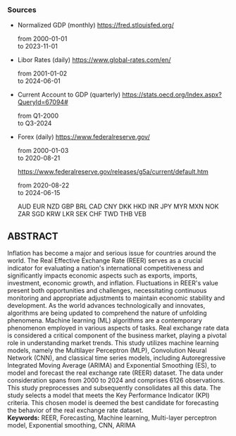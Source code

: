 ### Sources

* Normalized GDP (monthly)
    https://fred.stlouisfed.org/
  
    from 2000-01-01  
    to 2023-11-01

* Libor Rates (daily)
    https://www.global-rates.com/en/
  
    from 2001-01-02  
		to 2024-06-01

* Current Account to GDP (quarterly)
    https://stats.oecd.org/Index.aspx?QueryId=67094#
  
    from Q1-2000  
		to Q3-2024

* Forex (daily)
		https://www.federalreserve.gov/
  
    from 2000-01-03  
		to 2020-08-21
  
    https://www.federalreserve.gov/releases/g5a/current/default.htm
  
    from 2020-08-22  
		to 2024-06-15
  
    AUD	EUR	NZD	GBP	BRL	CAD	CNY	DKK	HKD	INR	JPY	MYR	MXN	NOK	ZAR	SGD	KRW	LKR	SEK	CHF	TWD	THB	VEB

## ABSTRACT
Inflation has become a major and serious issue for countries around the world. The Real Effective Exchange Rate (REER) serves as a crucial indicator for evaluating a nation's international competitiveness and significantly impacts economic aspects such as exports, imports, investment, economic growth, and inflation. Fluctuations in REER's value present both opportunities and challenges, necessitating continuous monitoring and appropriate adjustments to maintain economic stability and development. As the world advances technologically and innovates, algorithms are being updated to comprehend the nature of unfolding phenomena. Machine learning (ML) algorithms are a contemporary phenomenon employed in various aspects of tasks. Real exchange rate data is considered a critical component of the business market, playing a pivotal role in understanding market trends. This study utilizes machine learning models, namely the Multilayer Perceptron (MLP), Convolution Neural Network (CNN), and classical time series models, including Autoregressive Integrated Moving Average (ARIMA) and Exponential Smoothing (ES), to model and forecast the real exchange rate (REER) dataset. The data under consideration spans from 2000 to 2024 and comprises 6126 observations. This study preprocesses and subsequently consolidates all this data. The study selects a model that meets the Key Performance Indicator (KPI) criteria. This chosen model is deemed the best candidate for forecasting the behavior of the real exchange rate dataset.  
**Keywords:** REER, Forecasting, Machine learning, Multi-layer perceptron model, Exponential smoothing, CNN, ARIMA
